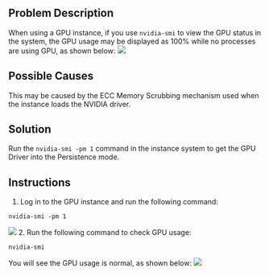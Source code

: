 ## Problem Description
When using a GPU instance, if you use `nvidia-smi` to view the GPU status in the system, the GPU usage may be displayed as 100% while no processes are using GPU, as shown below:
![](https://mc.qcloudimg.com/static/img/5a58bc996b38c28b94131105a3fbd000/image.png)
## Possible Causes
This may be caused by the ECC Memory Scrubbing mechanism used when the instance loads the NVIDIA driver.
## Solution
Run the `nvidia-smi -pm 1` command in the instance system to get the GPU Driver into the Persistence mode.
## Instructions
1. Log in to the GPU instance and run the following command:
```
nvidia-smi -pm 1
```
![](https://mc.qcloudimg.com/static/img/456d59df82aa68c243b6073bfe63f490/image.png)
2. Run the following command to check GPU usage:
```
nvidia-smi
```
You will see the GPU usage is normal, as shown below:
![](https://mc.qcloudimg.com/static/img/460c515a0a7ac32b4c525b759e13c732/image.png)

